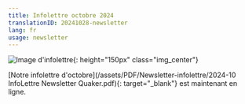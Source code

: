 ```yaml
---
title: Infolettre octobre 2024
translationID: 20241028-newsletter
lang: fr
usage: newsletter
---
```

![Image d'infolettre](/assets/images/email-icon.avif){: height="150px" class="img_center"}

[Notre infolettre d'octobre](/assets/PDF/Newsletter-infolettre/2024-10 InfoLettre Newsletter Quaker.pdf){: target="_blank"} est maintenant en ligne.

